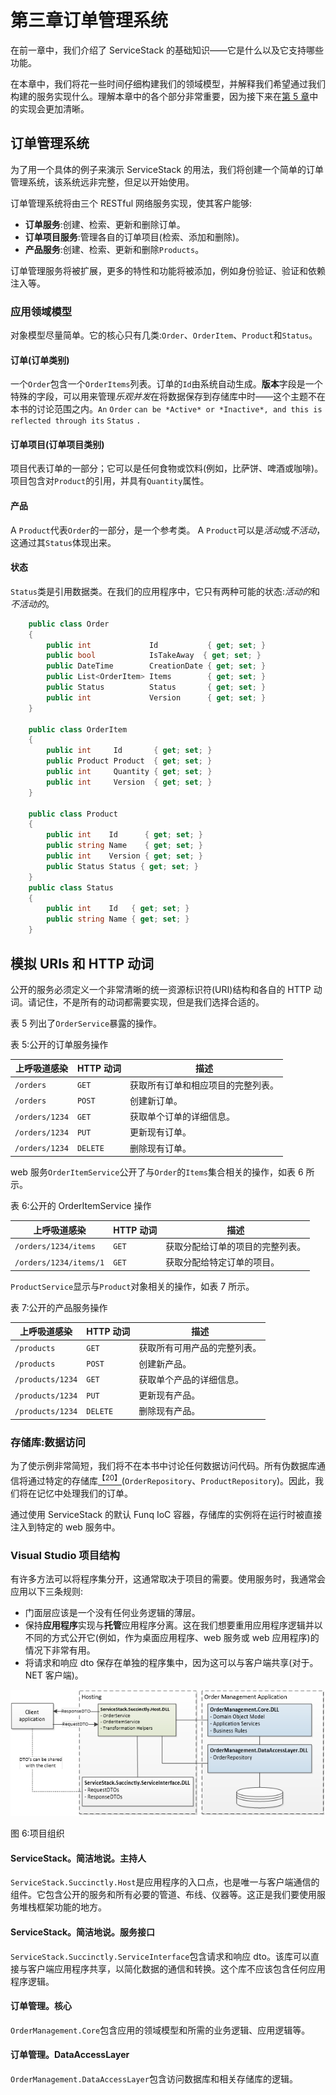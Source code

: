 # 第三章订单管理系统

在前一章中，我们介绍了 ServiceStack 的基础知识——它是什么以及它支持哪些功能。

在本章中，我们将花一些时间仔细构建我们的领域模型，并解释我们希望通过我们构建的服务实现什么。理解本章中的各个部分非常重要，因为接下来在[第 5 章](05.html#_Chapter_5_)中的实现会更加清晰。

## 订单管理系统

为了用一个具体的例子来演示 ServiceStack 的用法，我们将创建一个简单的订单管理系统，该系统远非完整，但足以开始使用。

订单管理系统将由三个 RESTful 网络服务实现，使其客户能够:

*   **订单服务**:创建、检索、更新和删除订单。
*   **订单项目服务**:管理各自的订单项目(检索、添加和删除)。
*   **产品服务**:创建、检索、更新和删除`Products`。

订单管理服务将被扩展，更多的特性和功能将被添加，例如身份验证、验证和依赖注入等。

### 应用领域模型

对象模型尽量简单。它的核心只有几类:`Order`、`OrderItem`、`Product`和`Status`。

#### 订单(订单类别)

一个`Order`包含一个`OrderItems`列表。订单的`Id`由系统自动生成。**版本**字段是一个特殊的字段，可以用来管理*乐观并发*在将数据保存到存储库中时——这个主题不在本书的讨论范围之内。`An` `Order` `can be *Active* or *Inactive*, and this is reflected through its` `Status` `.`

#### 订单项目(订单项目类别)

项目代表订单的一部分；它可以是任何食物或饮料(例如，比萨饼、啤酒或咖啡)。项目包含对`Product`的引用，并具有`Quantity`属性。

#### 产品

A `Product`代表`Order`的一部分，是一个参考类。 A `Product`可以是*活动*或*不活动*，这通过其`Status`体现出来。

#### 状态

`Status`类是引用数据类。在我们的应用程序中，它只有两种可能的状态:*活动的*和*不活动的*。

```cs
    public class Order
    {
        public int             Id           { get; set; }
        public bool            IsTakeAway  { get; set; }
        public DateTime        CreationDate { get; set; }
        public List<OrderItem> Items        { get; set; }
        public Status          Status       { get; set; }
        public int             Version      { get; set; }
    }

    public class OrderItem
    {
        public int     Id       { get; set; }
        public Product Product  { get; set; }
        public int     Quantity { get; set; }
        public int     Version  { get; set; }
    }

    public class Product
    {
        public int    Id      { get; set; }
        public string Name    { get; set; }
        public int    Version { get; set; }
        public Status Status { get; set; }
    }
    public class Status
    {
        public int    Id   { get; set; }
        public string Name { get; set; }
    }

```

## 模拟 URIs 和 HTTP 动词

公开的服务必须定义一个非常清晰的统一资源标识符(URI)结构和各自的 HTTP 动词。请记住，不是所有的动词都需要实现，但是我们选择合适的。

表 5 列出了`OrderService`暴露的操作。

表 5:公开的订单服务操作

| 上呼吸道感染 | HTTP 动词 | 描述 |
| --- | --- | --- |
| `/orders` | `GET` | 获取所有订单和相应项目的完整列表。 |
| `/orders` | `POST` | 创建新订单。 |
| `/orders/1234` | `GET` | 获取单个订单的详细信息。 |
| `/orders/1234` | `PUT` | 更新现有订单。 |
| `/orders/1234` | `DELETE` | 删除现有订单。 |

web 服务`OrderItemService`公开了与`Order`的`Items`集合相关的操作，如表 6 所示。

表 6:公开的 OrderItemService 操作

| 上呼吸道感染 | HTTP 动词 | 描述 |
| --- | --- | --- |
| `/orders/1234/items` | `GET` | 获取分配给订单的项目的完整列表。 |
| `/orders/1234/items/1` | `GET` | 获取分配给特定订单的项目。 |

`ProductService`显示与`Product`对象相关的操作，如表 7 所示。

表 7:公开的产品服务操作

| 上呼吸道感染 | HTTP 动词 | 描述 |
| --- | --- | --- |
| `/products` | `GET` | 获取所有可用产品的完整列表。 |
| `/products` | `POST` | 创建新产品。 |
| `/products/1234` | `GET` | 获取单个产品的详细信息。 |
| `/products/1234` | `PUT` | 更新现有产品。 |
| `/products/1234` | `DELETE` | 删除现有产品。 |

### 存储库:数据访问

为了使示例非常简短，我们将不在本书中讨论任何数据访问代码。所有伪数据库通信将通过特定的存储库[<sup>【20】</sup>](SS_0016.xhtml#_ftn20)(`OrderRepository`、`ProductRepository`)。因此，我们将在记忆中处理我们的订单。

通过使用 ServiceStack 的默认 Funq IoC 容器，存储库的实例将在运行时被直接注入到特定的 web 服务中。

### Visual Studio 项目结构

有许多方法可以将程序集分开，这通常取决于项目的需要。使用服务时，我通常会应用以下三条规则:

*   门面层应该是一个没有任何业务逻辑的薄层。
*   保持**应用程序**实现与**托管**应用程序分离。这在我们想要重用应用程序逻辑并以不同的方式公开它(例如，作为桌面应用程序、web 服务或 web 应用程序)的情况下非常有用。
*   将请求和响应 dto 保存在单独的程序集中，因为这可以与客户端共享(对于。NET 客户端)。

![](img/image010.png)

图 6:项目组织

#### ServiceStack。简洁地说。主持人

`ServiceStack.Succinctly.Host`是应用程序的入口点，也是唯一与客户端通信的组件。它包含公开的服务和所有必要的管道、布线、仪器等。这正是我们要使用服务堆栈框架功能的地方。

#### ServiceStack。简洁地说。服务接口

`ServiceStack.Succinctly.ServiceInterface`包含请求和响应 dto。该库可以直接与客户端应用程序共享，以简化数据的通信和转换。这个库不应该包含任何应用程序逻辑。

#### 订单管理。核心

`OrderManagement.Core`包含应用的领域模型和所需的业务逻辑、应用逻辑等。

#### 订单管理。DataAccessLayer

`OrderManagement.DataAccessLayer`包含访问数据库和相关存储库的逻辑。